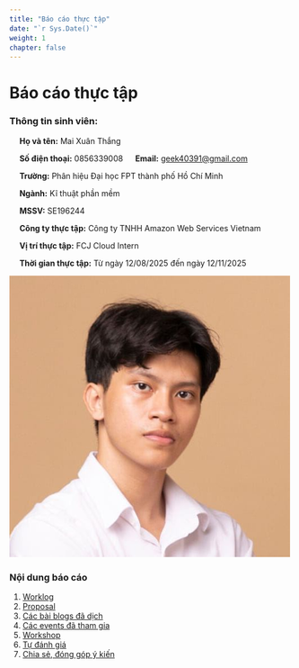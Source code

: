 ```yaml
---
title: "Báo cáo thực tập"
date: "`r Sys.Date()`"
weight: 1
chapter: false
---
```


# Báo cáo thực tập
### Thông tin sinh viên:
&emsp; **Họ và tên:** Mai Xuân Thắng

&emsp; **Số điện thoại:** 0856339008
&emsp; **Email:** geek40391@gmail.com

&emsp; **Trường:** Phân hiệu Đại học FPT thành phố Hồ Chí Minh

&emsp; **Ngành:** Kĩ thuật phần mềm

&emsp; **MSSV:** SE196244

&emsp; **Công ty thực tập:** Công ty TNHH Amazon Web Services Vietnam

&emsp; **Vị trí thực tập:** FCJ Cloud Intern

&emsp; **Thời gian thực tập:** Từ ngày 12/08/2025 đến ngày 12/11/2025

![Ảnh đại diện của bạn](/images/avatar.jpg)



### Nội dung báo cáo

1.  [Worklog](1-Worklog/)
2.  [Proposal](2-Proposal/)
3.  [Các bài blogs đã dịch](3-BlogsTranslated/)
4.  [Các events đã tham gia](4-EventParticipated/)
5.  [Workshop](5-Workshop/)
6.  [Tự đánh giá](6-Self-evaluation/)
7.  [Chia sẻ, đóng góp ý kiến](7-Feedback/)